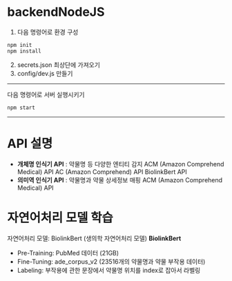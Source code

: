 # backendNodeJS
1. 다음 명령어로 환경 구성
```
npm init
npm install
```
2. secrets.json 최상단에 가져오기
3. config/dev.js 만들기

***
다음 명령어로 서버 실행시키기
```
npm start
```
----------------------------------------------------------
# API 설명
- **개체명 인식기 API** : 약물명 등 다양한 엔티티 감지
	ACM (Amazon Comprehend Medical) API
	AC (Amazon Comprehend) API
	BiolinkBert API
- **의미역 인식기 API** : 약물명과 약물 상세정보 매핑
    ACM (Amazon Comprehend Medical) API

# 자연어처리 모델 학습
자연어처리 모델: BiolinkBert (생의학 자연어처리 모델)
**BiolinkBert** 
- Pre-Training: PubMed 데이터 (21GB)
- Fine-Tuning: ade_corpus_v2 (23516개의 약물명과 약물 부작용 데이터)
- Labeling: 부작용에 관한 문장에서 약물명 위치를 index로 잡아서 라벨링
